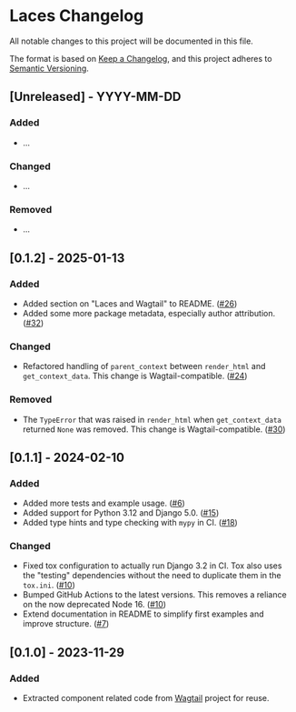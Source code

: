 # Laces Changelog

All notable changes to this project will be documented in this file.

The format is based on [Keep a Changelog](https://keepachangelog.com/en/1.0.0/),
and this project adheres to [Semantic Versioning](https://semver.org/spec/v2.0.0.html).

## [Unreleased] - YYYY-MM-DD

### Added

- ...

### Changed

- ...

### Removed

- ...

## [0.1.2] - 2025-01-13

### Added

- Added section on "Laces and Wagtail" to README. ([#26](https://github.com/tbrlpld/laces/pull/26))
- Added some more package metadata, especially author attribution. ([#32](https://github.com/tbrlpld/laces/pull/32))

### Changed

- Refactored handling of `parent_context` between `render_html` and `get_context_data`. This change is Wagtail-compatible. ([#24](https://github.com/tbrlpld/laces/pull/24))

### Removed

- The `TypeError` that was raised in `render_html` when `get_context_data` returned `None` was removed. This change is Wagtail-compatible. ([#30](https://github.com/tbrlpld/laces/pull/30))

## [0.1.1] - 2024-02-10

### Added

- Added more tests and example usage. ([#6](https://github.com/tbrlpld/laces/pull/6))
- Added support for Python 3.12 and Django 5.0. ([#15](https://github.com/tbrlpld/laces/pull/15))
- Added type hints and type checking with `mypy` in CI. ([#18](https://github.com/tbrlpld/laces/pull/18))

### Changed

- Fixed tox configuration to actually run Django 3.2 in CI. Tox also uses the "testing" dependencies without the need to duplicate them in the `tox.ini`. ([#10](https://github.com/tbrlpld/laces/pull/10))
- Bumped GitHub Actions to the latest versions. This removes a reliance on the now deprecated Node 16. ([#10](https://github.com/tbrlpld/laces/pull/10))
- Extend documentation in README to simplify first examples and improve structure. ([#7](https://github.com/tbrlpld/laces/pull/7))

## [0.1.0] - 2023-11-29

### Added

- Extracted component related code from [Wagtail](https://pypi.org/project/wagtail/) project for reuse.

<!-- TEMPLATE - keep below to copy for new releases -->
<!--

## [Unreleased] - YYYY-MM-DD

### Added

- ...

### Changed

- ...

### Removed

- ...

-->
